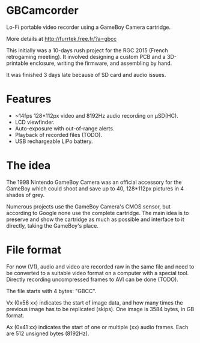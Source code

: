 # GBCamcorder
Lo-Fi portable video recorder using a GameBoy Camera cartridge.

More details at http://furrtek.free.fr/?a=gbcc

This initially was a 10-days rush project for the RGC 2015 (French retrogaming meeting).
It involved designing a custom PCB and a 3D-printable enclosure, writing the firmware, and assembling by hand.

It was finished 3 days late because of SD card and audio issues.

# Features
* ~14fps 128*112px video and 8192Hz audio recording on µSD(HC).
* LCD viewfinder.
* Auto-exposure with out-of-range alerts.
* Playback of recorded files (TODO).
* USB rechargeable LiPo battery.

# The idea
The 1998 Nintendo GameBoy Camera was an official accessory for the GameBoy which could shoot and save up to 40, 128*112px pictures in 4 shades of grey.

Numerous projects use the GameBoy Camera's CMOS sensor, but according to Google none use the complete cartridge.
The main idea is to preserve and show the cartridge as much as possible and interface to it directly, taking the GameBoy's place.

# File format
For now (V1), audio and video are recorded raw in the same file and need to be converted to a suitable video format on a computer with a special tool. Directly recording uncompressed frames to AVI can be done (TODO).

The file starts with 4 bytes: "GBCC".

Vx (0x56 xx) indicates the start of image data, and how many times the previous image has to be replicated (skips). One image is 3584 bytes, in GB format.

Ax (0x41 xx) indicates the start of one or multiple (xx) audio frames. Each are 512 unsigned bytes (8192Hz).
